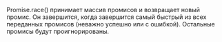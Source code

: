 Promise.race() принимает массив промисов и возвращает новый промис. Он завершится, когда завершится самый быстрый из всех переданных промисов (неважно успешно или с ошибкой). Остальные промисы будут проигнорированы.